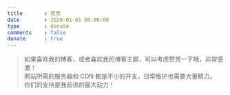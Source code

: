 ```yaml
---
title       : 赞赏
date        : 2020-01-01 00:00:00
type        : donate
comments    : false
donate      : true
---
```

> 如果喜欢我的博客，或者喜欢我的博客主题，可以考虑赞赏一下哦，非常感激！<br>网站所需的服务器和 CDN 都是不小的开支，日常维护也需要大量精力。 <br>你们的支持是我前进的最大动力！
